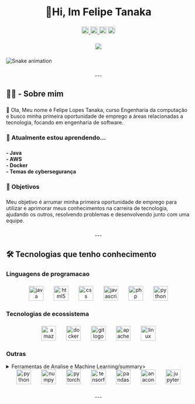 <h1 align="center">👋Hi, Im Felipe Tanaka</h1>

###

<div align="center">
  <a href="https://www.linkedin.com/in/felipetanaka7264/" target="_blank">
    <img src="https://img.shields.io/static/v1?message=LinkedIn&logo=linkedin&label=&color=0077B5&logoColor=white&labelColor=&style=flat" height="20" alt="linkedin logo"  />
  </a>
  <a href="https://www.instagram.com/felipe.tanaka8/" target="_blank">
    <img src="https://img.shields.io/static/v1?message=Instagram&logo=instagram&label=&color=E4405F&logoColor=white&labelColor=&style=flat" height="20" alt="instagram logo"  />
  </a>
  <img src="https://img.shields.io/static/v1?message=Outlook&logo=microsoft-outlook&label=&color=0078D4&logoColor=white&labelColor=&style=flat" height="20" alt="microsoft-outlook logo"  />
  <a href="https://stackoverflow.com/users/31430258/tanaka734" target="_blank">
    <img src="https://img.shields.io/static/v1?message=Stackoverflow&logo=stackoverflow&label=&color=FE7A16&logoColor=white&labelColor=&style=flat" height="20" alt="stackoverflow logo"  />
  </a>
</div>

###

<div align="center">
  <img src="https://visitor-badge.laobi.icu/badge?page_id=Tanak734.Tanak734&"  />
</div>

###

<img src="https://raw.githubusercontent.com/Tanak734/Tanak734/output/snake.svg" alt="Snake animation" />

###

<p align="center">---</p>

###

<h2 align="left">👨‍💻 -  Sobre mim</h2>

###

<p align="left">🌱 Ola, Meu nome é Felipe Lopes Tanaka, curso Engenharia da computação e busco minha primeira oportunidade de emprego a áreas relacionadas a tecnologia, focando em engenharia de software.</p>

###

<p align="left"></p>

###

<h3 align="left">📖 Atualmente estou aprendendo...</h3>

###

<h4 align="left">- Java<br>- AWS<br>- Docker<br>- Temas de cybersegurança</h4>

###

<p align="left"></p>

###

<h3 align="left">🔭 Objetivos</h3>

###

<p align="left">Meu objetivo é arrumar minha primeira oportunidade de emprego  para utilizar e aprimorar meus conhecimentos na carreira de tecnologia, ajudando os outros, resolvendo problemas e desenvolvendo junto com uma equipe.</p>

###

<p align="center">---</p>

###

<h2 align="left">🛠 Tecnologias que tenho conhecimento</h2>

###

<h3 align="left">Linguagens de programacao</h3>

###

<div align="center">
  <img src="https://cdn.jsdelivr.net/gh/devicons/devicon/icons/java/java-original.svg" height="40" alt="java logo"  />
  <img width="20" />
  <img src="https://cdn.jsdelivr.net/gh/devicons/devicon/icons/html5/html5-original.svg" height="40" alt="html5 logo"  />
  <img width="20" />
  <img src="https://cdn.jsdelivr.net/gh/devicons/devicon/icons/css3/css3-original.svg" height="40" alt="css logo"  />
  <img width="20" />
  <img src="https://cdn.jsdelivr.net/gh/devicons/devicon/icons/javascript/javascript-plain.svg" height="40" alt="javascript logo"  />
  <img width="20" />
  <img src="https://cdn.jsdelivr.net/gh/devicons/devicon/icons/php/php-original.svg" height="40" alt="php logo"  />
  <img width="20" />
  <img src="https://cdn.jsdelivr.net/gh/devicons/devicon/icons/python/python-original.svg" height="40" alt="python logo"  />
</div>

###

<p align="left"></p>

###

<h3 align="left">Tecnologias de ecossistema</h3>

###

<div align="center">
  <img src="https://cdn.jsdelivr.net/gh/devicons/devicon/icons/amazonwebservices/amazonwebservices-plain-wordmark.svg" height="40" alt="amazonwebservices logo"  />
  <img width="20" />
  <img src="https://cdn.jsdelivr.net/gh/devicons/devicon/icons/docker/docker-plain-wordmark.svg" height="40" alt="docker logo"  />
  <img width="20" />
  <img src="https://cdn.jsdelivr.net/gh/devicons/devicon/icons/git/git-plain-wordmark.svg" height="40" alt="git logo"  />
  <img width="20" />
  <img src="https://cdn.jsdelivr.net/gh/devicons/devicon/icons/apache/apache-original.svg" height="40" alt="apache logo"  />
  <img width="20" />
  <img src="https://cdn.jsdelivr.net/gh/devicons/devicon/icons/linux/linux-original.svg" height="40" alt="linux logo"  />
</div>

###

<p align="left"></p>

###

<h3 align="left">Outras</h3>

<details>
  
<summary>Ferramentas de Analise e Machine Learning/summary>

  <div align="center">
    <img src="https://cdn.jsdelivr.net/gh/devicons/devicon/icons/python/python-original.svg" height="40" alt="python logo"  />
    <img width="20" />
    <img src="https://cdn.jsdelivr.net/gh/devicons/devicon/icons/numpy/numpy-original.svg" height="40" alt="numpy logo"  />
    <img width="20" />
    <img src="https://cdn.jsdelivr.net/gh/devicons/devicon/icons/pytorch/pytorch-original.svg" height="40" alt="pytorch logo"  />
    <img width="20" />
    <img src="https://cdn.jsdelivr.net/gh/devicons/devicon/icons/tensorflow/tensorflow-original.svg" height="40" alt="tensorflow logo"  />
    <img width="20" />
    <img src="https://cdn.jsdelivr.net/gh/devicons/devicon/icons/pandas/pandas-original.svg" height="40" alt="pandas logo"  />
    <img width="20" />
    <img src="https://cdn.jsdelivr.net/gh/devicons/devicon/icons/anaconda/anaconda-original.svg" height="40" alt="anaconda logo"  />
    <img width="20" />
    <img src="https://cdn.jsdelivr.net/gh/devicons/devicon/icons/jupyter/jupyter-original.svg" height="40" alt="jupyter logo"  />
  </div>

</details>

###

<p align="center">---</p>

###
